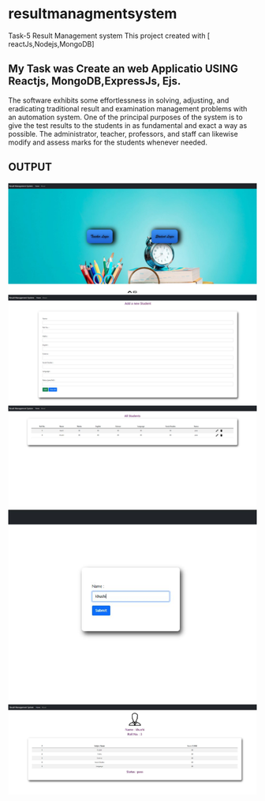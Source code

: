 # resultmanagmentsystem
Task-5 Result Management system
This project  created with [ reactJs,Nodejs,MongoDB]

## My Task  was Create an web Applicatio USING Reactjs, MongoDB,ExpressJs, Ejs.
The software exhibits some effortlessness in solving, adjusting, and eradicating traditional result and examination management problems with an automation system. One of the principal purposes of the system is to give the test results to the students in as fundamental and exact a way as possible. The administrator, teacher, professors, and staff can likewise modify and assess marks for the students whenever needed.


## OUTPUT
![image](https://github.com/Keertijanm/resultmanagmentsystem/blob/main/task5out1.JPG)
![image](https://github.com/Keertijanm/resultmanagmentsystem/blob/main/task5out2.JPG)
![image](https://github.com/Keertijanm/resultmanagmentsystem/blob/main/task5out3.JPG)
![image](https://github.com/Keertijanm/resultmanagmentsystem/blob/main/task5out4.JPG)
![image](https://github.com/Keertijanm/resultmanagmentsystem/blob/main/task5out5.JPG)
